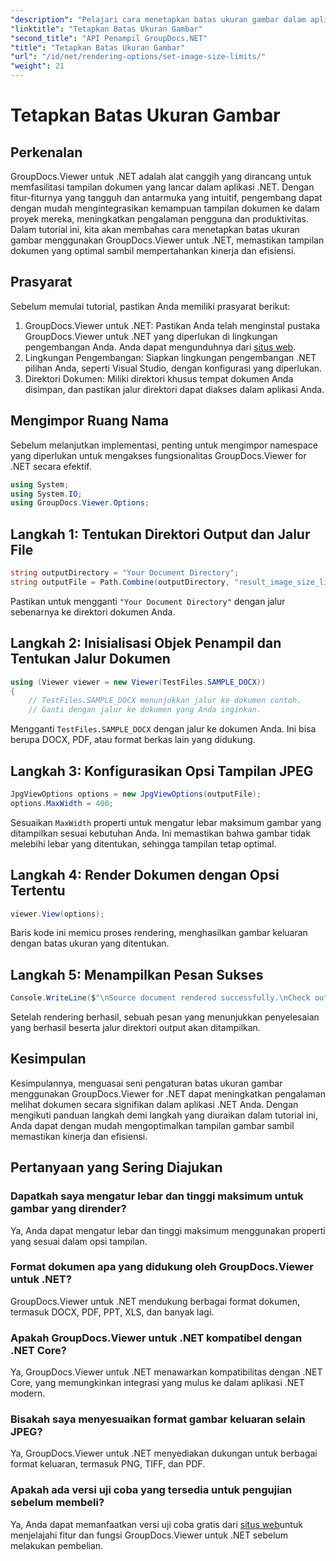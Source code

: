 ```yaml
---
"description": "Pelajari cara menetapkan batas ukuran gambar dalam aplikasi .NET dengan mudah menggunakan GroupDocs.Viewer untuk .NET, yang meningkatkan pengalaman tampilan dokumen."
"linktitle": "Tetapkan Batas Ukuran Gambar"
"second_title": "API Penampil GroupDocs.NET"
"title": "Tetapkan Batas Ukuran Gambar"
"url": "/id/net/rendering-options/set-image-size-limits/"
"weight": 21
---
```


# Tetapkan Batas Ukuran Gambar

## Perkenalan
GroupDocs.Viewer untuk .NET adalah alat canggih yang dirancang untuk memfasilitasi tampilan dokumen yang lancar dalam aplikasi .NET. Dengan fitur-fiturnya yang tangguh dan antarmuka yang intuitif, pengembang dapat dengan mudah mengintegrasikan kemampuan tampilan dokumen ke dalam proyek mereka, meningkatkan pengalaman pengguna dan produktivitas. Dalam tutorial ini, kita akan membahas cara menetapkan batas ukuran gambar menggunakan GroupDocs.Viewer untuk .NET, memastikan tampilan dokumen yang optimal sambil mempertahankan kinerja dan efisiensi.
## Prasyarat
Sebelum memulai tutorial, pastikan Anda memiliki prasyarat berikut:
1. GroupDocs.Viewer untuk .NET: Pastikan Anda telah menginstal pustaka GroupDocs.Viewer untuk .NET yang diperlukan di lingkungan pengembangan Anda. Anda dapat mengunduhnya dari [situs web](https://releases.groupdocs.com/viewer/net/).
2. Lingkungan Pengembangan: Siapkan lingkungan pengembangan .NET pilihan Anda, seperti Visual Studio, dengan konfigurasi yang diperlukan.
3. Direktori Dokumen: Miliki direktori khusus tempat dokumen Anda disimpan, dan pastikan jalur direktori dapat diakses dalam aplikasi Anda.

## Mengimpor Ruang Nama
Sebelum melanjutkan implementasi, penting untuk mengimpor namespace yang diperlukan untuk mengakses fungsionalitas GroupDocs.Viewer for .NET secara efektif.
```csharp
using System;
using System.IO;
using GroupDocs.Viewer.Options;
```
## Langkah 1: Tentukan Direktori Output dan Jalur File
```csharp
string outputDirectory = "Your Document Directory";
string outputFile = Path.Combine(outputDirectory, "result_image_size_limit.jpg");
```
Pastikan untuk mengganti `"Your Document Directory"` dengan jalur sebenarnya ke direktori dokumen Anda.
## Langkah 2: Inisialisasi Objek Penampil dan Tentukan Jalur Dokumen
```csharp
using (Viewer viewer = new Viewer(TestFiles.SAMPLE_DOCX))
{
    // TestFiles.SAMPLE_DOCX menunjukkan jalur ke dokumen contoh.
    // Ganti dengan jalur ke dokumen yang Anda inginkan.
```
Mengganti `TestFiles.SAMPLE_DOCX` dengan jalur ke dokumen Anda. Ini bisa berupa DOCX, PDF, atau format berkas lain yang didukung.
## Langkah 3: Konfigurasikan Opsi Tampilan JPEG
```csharp
JpgViewOptions options = new JpgViewOptions(outputFile);
options.MaxWidth = 400;
```
Sesuaikan `MaxWidth` properti untuk mengatur lebar maksimum gambar yang ditampilkan sesuai kebutuhan Anda. Ini memastikan bahwa gambar tidak melebihi lebar yang ditentukan, sehingga tampilan tetap optimal.
## Langkah 4: Render Dokumen dengan Opsi Tertentu
```csharp
viewer.View(options);
```
Baris kode ini memicu proses rendering, menghasilkan gambar keluaran dengan batas ukuran yang ditentukan.
## Langkah 5: Menampilkan Pesan Sukses
```csharp
Console.WriteLine($"\nSource document rendered successfully.\nCheck output in {outputDirectory}.");
```
Setelah rendering berhasil, sebuah pesan yang menunjukkan penyelesaian yang berhasil beserta jalur direktori output akan ditampilkan.

## Kesimpulan
Kesimpulannya, menguasai seni pengaturan batas ukuran gambar menggunakan GroupDocs.Viewer for .NET dapat meningkatkan pengalaman melihat dokumen secara signifikan dalam aplikasi .NET Anda. Dengan mengikuti panduan langkah demi langkah yang diuraikan dalam tutorial ini, Anda dapat dengan mudah mengoptimalkan tampilan gambar sambil memastikan kinerja dan efisiensi.
## Pertanyaan yang Sering Diajukan
### Dapatkah saya mengatur lebar dan tinggi maksimum untuk gambar yang dirender?
Ya, Anda dapat mengatur lebar dan tinggi maksimum menggunakan properti yang sesuai dalam opsi tampilan.
### Format dokumen apa yang didukung oleh GroupDocs.Viewer untuk .NET?
GroupDocs.Viewer untuk .NET mendukung berbagai format dokumen, termasuk DOCX, PDF, PPT, XLS, dan banyak lagi.
### Apakah GroupDocs.Viewer untuk .NET kompatibel dengan .NET Core?
Ya, GroupDocs.Viewer untuk .NET menawarkan kompatibilitas dengan .NET Core, yang memungkinkan integrasi yang mulus ke dalam aplikasi .NET modern.
### Bisakah saya menyesuaikan format gambar keluaran selain JPEG?
Ya, GroupDocs.Viewer untuk .NET menyediakan dukungan untuk berbagai format keluaran, termasuk PNG, TIFF, dan PDF.
### Apakah ada versi uji coba yang tersedia untuk pengujian sebelum membeli?
Ya, Anda dapat memanfaatkan versi uji coba gratis dari [situs web](https://releases.groupdocs.com/viewer/net/)untuk menjelajahi fitur dan fungsi GroupDocs.Viewer untuk .NET sebelum melakukan pembelian.
